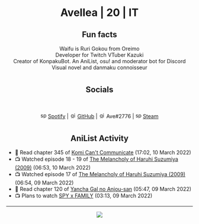 <h1 align="center">
Avellea | 20 | IT
</h1>



<h2 align="center">
Fun facts
</h2>

<p align="center">
Waifu is Ruri Gokou from Oreimo<br>
Developer for Twitch VTuber Kazuki<br>
Creator of KonpakuBot. An AniList, osu! and moderator bot for Discord<br>
Visual novel and danmaku connoisseur
</p>

<h1>
<h2 align="center">Socials</h2>
<br>
<p align="center">
<img src="https://open.scdn.co/cdn/images/favicon.5cb2bd30.ico" alt="spotify logo" width="16"> <a href="https://open.spotify.com/user/2r8tkjt7qlh7uo7k06z43t63a">Spotify</a> | <img src="https://github.com/fluidicon.png" alt="github logo" width="16"> <a href="https://github.com/Avellea">GitHub</a> | <img src="https://i.imgur.com/ywxedYu.png" alt="github logo" width="16"> Ave#2776 | <img src="https://store.steampowered.com/favicon.ico" alt="spotify logo" width="16"> <a href="https://steamcommunity.com/id/Avellea/">Steam</a>
</p>
<h1>

<h2 align="center">AniList Activity</h2>

<!-- ANILIST_ACTIVITY:start -->

-   📖 Read chapter 345 of [Komi Can't Communicate](https://anilist.co/manga/97852) (17:02, 10 March 2022)
-   📺 Watched episode 18 - 19 of [The Melancholy of Haruhi Suzumiya (2009)](https://anilist.co/anime/4382) (06:53, 10 March 2022)
-   📺 Watched episode 17 of [The Melancholy of Haruhi Suzumiya (2009)](https://anilist.co/anime/4382) (06:54, 09 March 2022)
-   📖 Read chapter 120 of [Yancha Gal no Anjou-san](https://anilist.co/manga/101315) (05:47, 09 March 2022)
-   📺 Plans to watch [SPY x FAMILY](https://anilist.co/anime/140960) (03:13, 09 March 2022)

<!-- ANILIST_ACTIVITY:end -->


---



<p align="center">
<img src="https://i.pinimg.com/originals/5f/95/04/5f9504eb5a7d27ec7a6121b9e9aa48b3.gif">
<p>
